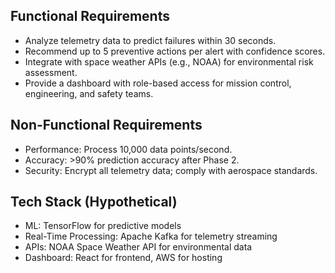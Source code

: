 ## Functional Requirements
- Analyze telemetry data to predict failures within 30 seconds.
- Recommend up to 5 preventive actions per alert with confidence scores.
- Integrate with space weather APIs (e.g., NOAA) for environmental risk assessment.
- Provide a dashboard with role-based access for mission control, engineering, and safety teams.

## Non-Functional Requirements
- Performance: Process 10,000 data points/second.
- Accuracy: >90% prediction accuracy after Phase 2.
- Security: Encrypt all telemetry data; comply with aerospace standards.

## Tech Stack (Hypothetical)
- ML: TensorFlow for predictive models
- Real-Time Processing: Apache Kafka for telemetry streaming
- APIs: NOAA Space Weather API for environmental data
- Dashboard: React for frontend, AWS for hosting
